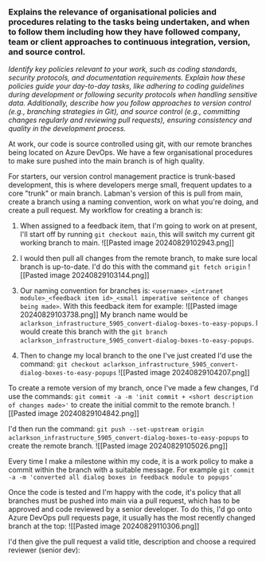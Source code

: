 ### Explains the relevance of organisational policies and procedures relating to the tasks being undertaken, and when to follow them including how they have followed company, team or client approaches to continuous integration, version, and source control.

*Identify key policies relevant to your work, such as coding standards, security protocols, and documentation requirements. Explain how these policies guide your day-to-day tasks, like adhering to coding guidelines during development or following security protocols when handling sensitive data. Additionally, describe how you follow approaches to version control (e.g., branching strategies in Git), and source control (e.g., committing changes regularly and reviewing pull requests), ensuring consistency and quality in the development process.*

At work, our code is source controlled using git, with our remote branches being located on Azure DevOps. We have a few organisational procedures to make sure pushed into the main branch is of high quality. 

For starters, our version control management practice is trunk-based development, this is where developers merge small, frequent updates to a core "trunk" or main branch. Labman's version of this is pull from main, create a branch using a naming convention, work on what you're doing, and create a pull request. My workflow for creating a branch is:

1. When assigned to a feedback item, that I'm going to work on at present, I'll start off by running `git checkout main`, this will switch my current git working branch to main.
   ![[Pasted image 20240829102943.png]]
   
2. I would then pull all changes from the remote branch, to make sure local branch is up-to-date. I'd do this with the command `git fetch origin`
   ![[Pasted image 20240829103144.png]]
   
3.  Our naming convention for branches is: 
`<username>_<intranet module>_<feedback item id>_<small imperative sentence of changes being made>`. 
   With this feedback item for example:
   ![[Pasted image 20240829103738.png]]
   My branch name would be `aclarkson_infrastructure_5905_convert-dialog-boxes-to-easy-popups`. I would create this branch with the `git branch aclarkson_infrastructure_5905_convert-dialog-boxes-to-easy-popups`.
   
4. Then to change my local branch to the one I've just created I'd use the command:
   `git checkout aclarkson_infrastructure_5905_convert-dialog-boxes-to-easy-popups`
   ![[Pasted image 20240829104207.png]]
   
To create a remote version of my branch, once I've made a few changes, I'd use the commands:
`git commit -a -m 'init commit + <short description of changes made>'` to create the initial commit to the remote branch.
![[Pasted image 20240829104842.png]]

I'd then run the command:
`git push --set-upstream origin aclarkson_infrastructure_5905_convert-dialog-boxes-to-easy-popups` to create the remote branch.
![[Pasted image 20240829105026.png]]

Every time I make a milestone within my code, it is a work policy to make a commit within the branch with a suitable message. For example `git commit -a -m 'converted all dialog boxes in feedback module to popups'`

Once the code is tested and I'm happy with the code, it's policy that all branches must be pushed into main via a pull request, which has to be approved and code reviewed by a senior developer. To do this, I'd go onto Azure DevOps pull requests page, it usually has the most recently changed branch at the top:
![[Pasted image 20240829110306.png]]

I'd then give the pull request a valid title, description and choose a required reviewer (senior dev):
